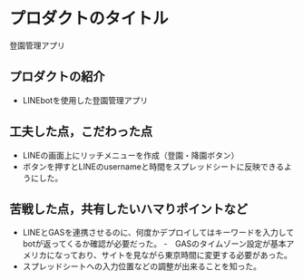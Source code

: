 # プロダクトのタイトル

登園管理アプリ
[]()

## プロダクトの紹介

- LINEbotを使用した登園管理アプリ

## 工夫した点，こだわった点

- LINEの画面上にリッチメニューを作成（登園・降園ボタン）
- ボタンを押すとLINEのusernameと時間をスプレッドシートに反映できるようにした。

## 苦戦した点，共有したいハマりポイントなど

- LINEとGASを連携させるのに、何度かデプロイしてはキーワードを入力してbotが返ってくるか確認が必要だった。
-　GASのタイムゾーン設定が基本アメリカになっており、サイトを見ながら東京時間に変更する必要があった。
- スプレッドシートへの入力位置などの調整が出来ることを知った。
